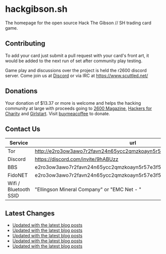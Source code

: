 # hackgibson.sh
The homepage for the open source Hack The Gibson // SH trading card game.


## Contributing

To add your card just submit a pull request with your card's front art, it would be added to the next run of set after community play testing.

Game play and discussions over the project is held the r2600 discord server. Come join us at [Discord](https://discord.com/invite/9hABUzz) or via IRC at https://www.scuttled.net/


## Donations

Your donation of $13.37 or more is welcome and helps the hacking community at large with proceeds going to [2600 Magazine](https://2600.com/), [Hackers for Charity](https://hackersforcharity.org) and [Girlstart](https://girlstart.org).  Visit [buymeacoffee](https://www.buymeacoffee.com/hackgibson.sh) to donate.


## Contact Us

Service | url
-|-
Tor | http://e2ro3ow3awo7r2favn24n65ycc2qmzkoayn5r57e3f56nvjwdcgg32ad.onion
Discord | https://discord.com/invite/9hABUzz
BBS | e2ro3ow3awo7r2favn24n65ycc2qmzkoayn5r57e3f56nvjwdcgg32ad.onion:23
FidoNET | e2ro3ow3awo7r2favn24n65ycc2qmzkoayn5r57e3f56nvjwdcgg32ad.onion:24554
Wifi / Bluetooth SSID | "Ellingson Mineral Company" or "EMC Net - <fidonet address>"

## Latest Changes
<!-- BLOG-POST-LIST:START -->
- [Updated with the latest blog posts](https://github.com/DFW2600/hackgibson.sh/commit/ca32e4ae8fc66a7984c418091cf1a0b4723791ce)
- [Updated with the latest blog posts](https://github.com/DFW2600/hackgibson.sh/commit/8713d0d76d18d72e3af71fd319f17f526f2b6968)
- [Updated with the latest blog posts](https://github.com/DFW2600/hackgibson.sh/commit/d2cb3d0c4d350610d59ce5748cd548194a82359e)
- [Updated with the latest blog posts](https://github.com/DFW2600/hackgibson.sh/commit/481a3e6255d684b3afd84467b5f55a5e467964b2)
- [Updated with the latest blog posts](https://github.com/DFW2600/hackgibson.sh/commit/a7faca5afd165fa3346b099ddc85b324b7f544aa)
<!-- BLOG-POST-LIST:END -->
